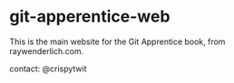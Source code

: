# git-apperentice-web

This is the main website for the Git Apprentice book, from raywenderlich.com.

contact: @crispytwit
